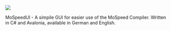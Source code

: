![](https://github.com/Error504TimeOut/MoSpeedUI/raw/master/Assets/Images/mospeedicon.ico)

MoSpeedUI - A simpile GUI for easier use of the MoSpeed Compiler. Written in C# and Avalonia, available in German and English.
